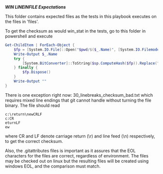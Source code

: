 ***WIN LINEINFILE Expectations***

This folder contains expected files as the tests in this playbook executes on the
files in 'files'. 

To get the checksum as would win_stat in the tests, go to this folder in powershell and
execute

```powershell
Get-ChildItem | ForEach-Object {
    $fp = [System.IO.File]::Open("$pwd/$($_.Name)", [System.IO.Filemode]::Open, [System.IO.FileAccess]::Read, [System.IO.FileShare]::ReadWrite)
    Write-Output $_.Name
    try {
        [System.BitConverter]::ToString($sp.ComputeHash($fp)).Replace("-", "").ToLower()
    } finally {
        $fp.Dispose()
    }
    Write-Output ""
}
```

There is one exception right now: 30_linebreaks_checksum_bad.txt which requires mixed line endings that 
git cannot handle without turning the file binary. The file should read

```
c:\return\newCRLF
c:CR
eturnLF
ew
```
where CR and LF denote carriage return (\r) and line feed (\n) respectively, to get the correct checksum.

Also, the .gitattributes files is important as it assures that the EOL characters
for the files are correct, regardless of environment. The files may be checked out on
linux but the resulting files will be created using windows EOL, and the comparison must
match.